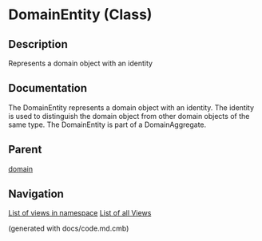# DomainEntity (Class)

## Description
Represents a domain object with an identity


## Documentation
The DomainEntity represents a domain object with an identity. The identity is used to distinguish the domain object from other domain objects of the same type. The DomainEntity is part of a DomainAggregate.
## Parent
[domain](../../../../../software-development/architecture/blueprint/clean-architecture/domain.md)


## Navigation
[List of views in namespace](./views-in-namespace.md)
[List of all Views](../../../../../views.md)

(generated with docs/code.md.cmb)
